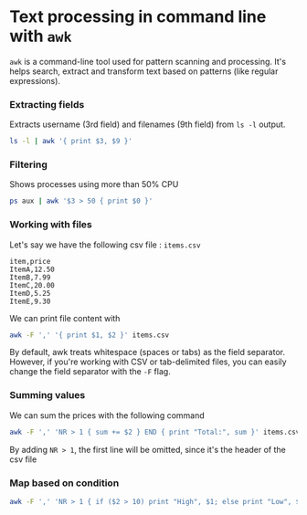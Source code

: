 # Text processing in command line with `awk`

`awk` is a command-line tool used for pattern scanning and processing. It's helps search, extract and transform text based on patterns (like regular expressions).

### Extracting fields

Extracts username (3rd field) and filenames (9th field) from `ls -l` output.

```sh
ls -l | awk '{ print $3, $9 }'
```

### Filtering

Shows processes using more than 50% CPU

```sh
ps aux | awk '$3 > 50 { print $0 }'
```

### Working with files

Let's say we have the following csv file : `items.csv`

```
item,price
ItemA,12.50
ItemB,7.99
ItemC,20.00
ItemD,5.25
ItemE,9.30
```

We can print file content with 

```sh
awk -F ',' '{ print $1, $2 }' items.csv
```

By default, awk treats whitespace (spaces or tabs) as the field separator. However, if you're working with CSV or tab-delimited files, you can easily change the field separator with the `-F` flag.

### Summing values

We can sum the prices with the following command 

```sh
awk -F ',' 'NR > 1 { sum += $2 } END { print "Total:", sum }' items.csv
```

By adding `NR > 1`, the first line will be omitted, since it's the header of the csv file

### Map based on condition
```sh
awk -F ',' 'NR > 1 { if ($2 > 10) print "High", $1; else print "Low", $1 }' items.csv
```